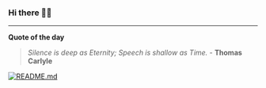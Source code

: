 ### Hi there 👋🏻


---

**Quote of the day**

> *Silence is deep as Eternity; Speech is shallow as Time.* - **Thomas Carlyle** 

[![README.md](https://github.com/marcolovazzano/marcolovazzano/actions/workflows/readme.yml/badge.svg?branch=main)](https://github.com/marcolovazzano/marcolovazzano/actions/workflows/readme.yml)
